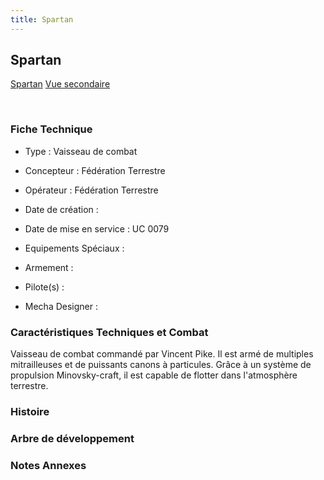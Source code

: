 ```yaml
---
title: Spartan
---
```


Spartan
-------





[Spartan](javascript:change_image_m('images/stories/saga/thunderbolt/mechas/spartan.png');)
[Vue secondaire](javascript:change_image_m('images/stories/saga/thunderbolt/mechas/spartan-2.png');)

 

### Fiche Technique


- Type : Vaisseau de combat
  
- Concepteur : Fédération Terrestre
  
- Opérateur : Fédération Terrestre
  
- Date de création : 
  
- Date de mise en service : UC 0079
  
- Equipements Spéciaux :




- Armement :




- Pilote(s) : 





- Mecha Designer : 


### Caractéristiques Techniques et Combat


Vaisseau de combat commandé par Vincent Pike. Il est armé de multiples mitrailleuses et de puissants canons à particules. Grâce à un système de propulsion Minovsky-craft, il est capable de flotter dans l'atmosphère terrestre. 


### Histoire


### Arbre de développement


### Notes Annexes



